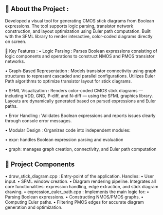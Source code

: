## 🧠 About the Project :
Developed a visual tool for generating CMOS stick diagrams from Boolean expressions.
The tool supports logic parsing, transistor network construction, and layout optimization using Euler path computation.
Built with the SFML library to render interactive, color-coded diagrams directly on screen.



🚀 Key Features :
• Logic Parsing :
Parses Boolean expressions consisting of logic components and operations to construct NMOS and PMOS transistor networks.

• Graph-Based Representation :
Models transistor connectivity using graph structures to represent cascaded and parallel configurations.
Utilizes Euler Path algorithms to optimize transistor layout for stick diagrams.

• SFML Visualization :
Renders color-coded CMOS stick diagrams — including VDD, GND, P-diff, and N-diff — using the SFML graphics library.
Layouts are dynamically generated based on parsed expressions and Euler paths.

• Error Handling :
Validates Boolean expressions and reports issues clearly through console error messages.

• Modular Design :
Organizes code into independent modules:

• expr: handles Boolean expression parsing and evaluation

• graph: manages graph creation, connectivity, and Euler path computation


## 🧩 Project Components
• draw_stick_diagram.cpp :
Entry-point of the application. Handles:
• User input.
• SFML window creation.
• Diagram rendering pipeline.
Integrates all core functionalities: expression handling, edge extraction, and stick diagram drawing.
• expression_euler_path.cpp :
Implements the main logic for:
• Parsing Boolean expressions.
• Constructing NMOS/PMOS graphs.
• Computing Euler paths.
• Filtering PMOS edges for accurate diagram generation and optimization.
